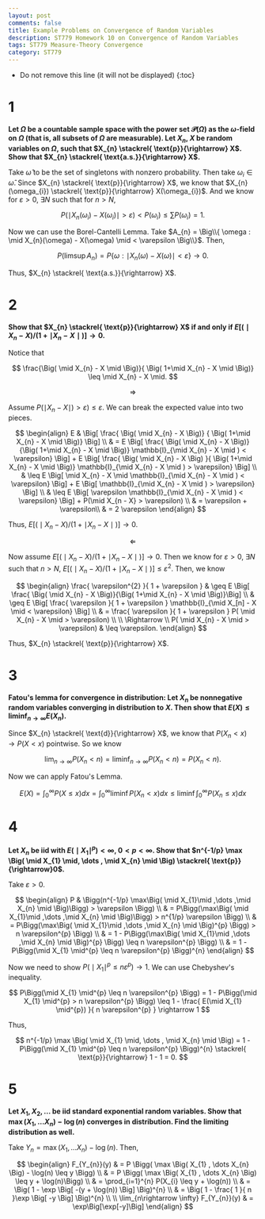 ```yaml
---
layout: post
comments: false
title: Example Problems on Convergence of Random Variables
description: ST779 Homework 10 on Convergence of Random Variables
tags: ST779 Measure-Theory Convergence
category: ST779
---
```


* Do not remove this line (it will not be displayed)
{:toc}

# 1
**Let $\Omega$ be a countable sample space with the power set $\mathcal{P}(\Omega)$ as the $\omega$-field on $\Omega$ (that is, all subsets of $\Omega$ are measurable). Let $X_{n}$, $X$ be random variables on $\Omega$, such that $X_{n} \stackrel{ \text{p}}{\rightarrow} X$. Show that $X_{n} \stackrel{ \text{a.s.}}{\rightarrow} X$.**

Take $\widehat{ \omega }$ to be the set of singletons with nonzero probability. Then take $\omega_{i} \in \widehat{ \omega }$. Since $X_{n} \stackrel{ \text{p}}{\rightarrow} X$, we know that $X_{n} (\omega_{i}) \stackrel{ \text{p}}{\rightarrow} X(\omega_{i})$. And we know for $\varepsilon> 0$, $\exists N$ such that for $n > N$,  

$$
P( \mid X_{n}(\omega_{i}) - X(\omega_{i}) \mid > \varepsilon ) < P(\omega_{i}) \leq \sum P(\omega_{i}) = 1.
$$

Now we can use the Borel-Cantelli Lemma. Take $A_{n} = \Big\\{ \omega : \mid X_{n}(\omega) - X(\omega) \mid < \varepsilon \Big\\}$. Then,

$$
P(\limsup A_{n}) = P \Big\{ \omega : \mid X_{n}(\omega) - X(\omega) \mid < \varepsilon \Big\} \rightarrow 0.
$$

Thus, $X_{n} \stackrel{ \text{a.s.}}{\rightarrow} X$.

# 2
**Show that $X_{n} \stackrel{ \text{p}}{\rightarrow} X$ if and only if $E \Big[ \Big( \mid X_{n} - X  \Big) / \Big( 1+\mid X_{n} - X \mid \Big)\Big] \rightarrow 0$.**


Notice that 

$$
\frac{\Big( \mid X_{n} - X \mid \Big)}{ \Big( 1+\mid X_{n} - X \mid \Big)} \leq \mid X_{n} - X  \mid.
$$

$$
\Rightarrow
$$


Assume $P( \mid X_{n} - X \mid ) > \varepsilon) \leq \varepsilon$.  We can break the expected value into two pieces.

$$
\begin{align}
E & \Big[ \frac{ \Big( \mid X_{n} - X  \Big)} { \Big( 1+\mid X_{n} - X \mid \Big)} \Big] \\
    & = E \Big[ \frac{ \Big( \mid X_{n} - X  \Big)}{\Big( 1+\mid X_{n} - X \mid \Big)} \mathbb{I}_{\mid X_{n} - X \mid ) < \varepsilon} \Big] + E \Big[ \frac{ \Big( \mid X_{n} - X  \Big) }{ \Big( 1+\mid X_{n} - X \mid \Big)} \mathbb{I}_{\mid X_{n} - X \mid ) > \varepsilon} \Big] \\
    & \leq E \Big[ \mid X_{n} - X \mid \mathbb{I}_{\mid X_{n} - X \mid ) < \varepsilon}  \Big] + E \Big[ \mathbb{I}_{\mid X_{n} - X \mid ) > \varepsilon}  \Big] \\
        & \leq E \Big[ \varepsilon \mathbb{I}_{\mid X_{n} - X \mid ) < \varepsilon}  \Big] + P(\mid X_{n - X} > \varepsilon) \\
        & = \varepsilon + \varepsilon\\
        & = 2 \varepsilon
\end{align}
$$

Thus, $E \Big[ \Big( \mid X_{n} - X  \Big) / \Big( 1+\mid X_{n} - X \mid \Big)\Big] \rightarrow 0$.



$$
\Leftarrow
$$

Now assume $E \Big[ \Big( \mid X_{n} - X  \Big) / \Big( 1+\mid X_{n} - X \mid \Big)\Big] \rightarrow 0$. Then we know for $\varepsilon> 0$, $\exists N$ such that $n > N$, $E \Big[ \Big( \mid X_{n} - X  \Big) / \Big( 1+\mid X_{n} - X \mid \Big)\Big] \leq \varepsilon^2$. Then, we know

$$
\begin{align}
\frac{ \varepsilon^{2} }{ 1 + \varepsilon } & \geq E \Big[ \frac{  \Big( \mid X_{n} - X  \Big)}{\Big( 1+\mid X_{n} - X \mid \Big)}\Big] \\
    & \geq E \Big[ \frac{ \varepsilon }{ 1 + \varepsilon } \mathbb{I}_{\mid X_[n] - X \mid < \varepsilon} \Big] \\
    & = \frac{ \varepsilon }{ 1 + \varepsilon } P( \mid X_{n} - X \mid > \varepsilon) \\ \\
\Rightarrow \\
P( \mid X_{n} - X \mid > \varepsilon) & \leq \varepsilon.
\end{align}
$$

Thus, $X_{n} \stackrel{ \text{p}}{\rightarrow} X$.

# 3
**Fatou's lemma for convergence in distribution: Let $X_{n}$ be nonnegative random variables converging in distribution to $X$. Then show that $E(X) \leq \liminf_{n \rightarrow \infty} E(X_{n})$.**

Since $X_{n} \stackrel{ \text{d}}{\rightarrow} X$, we know that $P(X_{n} < x) \rightarrow P(X < x)$ pointwise. So we know 

$$
\lim_{n\rightarrow \infty} P(X_{n} < n) = \liminf_{n\rightarrow \infty} P(X_{n} < n) = P(X_{n} < n).
$$


Now we can apply Fatou's Lemma.

$$
E(X) = \int_{0}^{\infty} P(X \leq x) dx = \int_{0}^{\infty} \liminf P(X_{n} < x) dx \leq \liminf \int_{0}^{\infty} P(X_{n} \leq x) dx 
$$

# 4
**Let $X_{n}$ be iid with $E \Big( \mid X_{1} \mid^{p} \Big) < \infty$, $0 < p < \infty$. Show that $n^{-1/p} \max \Big( \mid X_{1} \mid, \dots , \mid X_{n} \mid \Big) \stackrel{ \text{p}}{\rightarrow}0$.**

Take $\varepsilon>0$.


$$
\begin{align}
P & \Bigg(n^{-1/p} \max\Big( \mid X_{1}\mid ,\dots ,\mid X_{n} \mid \Big)\Bigg) > \varepsilon \Bigg) \\
    & = P\Bigg(\max\Big( \mid X_{1}\mid ,\dots ,\mid X_{n} \mid \Big)\Bigg) > n^{1/p}  \varepsilon \Bigg) \\
    & = P\Bigg(\max\Big( \mid X_{1}\mid ,\dots ,\mid X_{n} \mid \Big)^{p} \Bigg) > n \varepsilon^{p} \Bigg) \\
    & = 1 - P\Bigg(\max\Big( \mid X_{1}\mid ,\dots ,\mid X_{n} \mid \Big)^{p} \Bigg) \leq n \varepsilon^{p} \Bigg) \\
    & = 1 - P\Bigg(\mid X_{1} \mid^{p} \leq n \varepsilon^{p} \Bigg)^{n} 
\end{align}
$$

Now we need to show $P\Bigg(\mid X_{1} \mid^{p} \leq n \varepsilon^{p} \Bigg) \rightarrow 1$. We can use Chebyshev's inequality.

$$
P\Bigg(\mid X_{1} \mid^{p} \leq n \varepsilon^{p} \Bigg) = 1 - P\Bigg(\mid X_{1} \mid^{p} > n \varepsilon^{p} \Bigg) \leq 1 - \frac{ E(\mid X_{1} \mid^{p}) }{ n \varepsilon^{p} } \rightarrow 1
$$

Thus, 

$$
n^{-1/p} \max \Big( \mid X_{1} \mid, \dots , \mid X_{n} \mid \Big) = 1 - P\Bigg(\mid X_{1} \mid^{p} \leq n \varepsilon^{p} \Bigg)^{n}   \stackrel{ \text{p}}{\rightarrow} 1 - 1 = 0.
$$

# 5
**Let $X_{1}, X_{2}, \dots$ be iid standard exponential random variables. Show that $\max \Big( X_{1} , \dots X_{n} \Big) - \log(n)$ converges in distribution. Find the limiting distribution as well.**

Take $Y_{n} = \max \Big( X_{1} , \dots X_{n} \Big) - \log(n)$. Then,

$$
\begin{align}
F_{Y_{n}}(y) & = P \Bigg( \max \Big( X_{1} , \dots X_{n} \Big) - \log(n) \leq y \Bigg) \\
    & = P \Bigg( \max \Big( X_{1} , \dots X_{n} \Big) \leq y + \log(n)\Bigg) \\
    & = \prod_{i=1}^{n} P(X_{i} \leq y + \log(n)) \\
    & = \Big( 1 - \exp \Big[ -(y + \log(n)) \Big] \Big)^{n} \\
    & = \Big( 1 - \frac{ 1 }{ n }\exp \Big[ -y \Big] \Big)^{n} \\ \\
\lim_{n\rightarrow \infty} F_{Y_{n}}(y) & = \exp\Big[\exp[-y]\Big]
\end{align}
$$